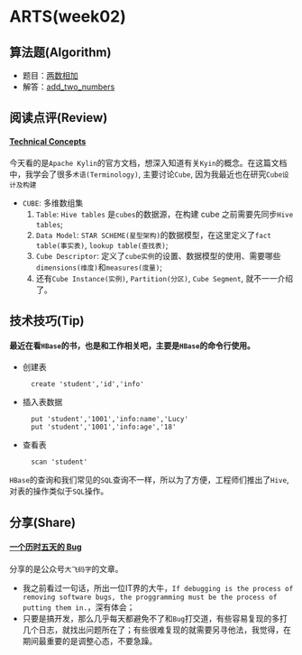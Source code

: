 # ARTS(week02)

## 算法题(Algorithm)

- 题目：[两数相加](https://leetcode-cn.com/problems/add-two-numbers/)
- 解答：[add_two_numbers](https://github.com/SharonChiong/leetcode/blob/master/algorithms/python/add_two_numbers/add_two_numbers.py)


## 阅读点评(Review)

#### [Technical Concepts](http://kylin.apache.org/docs23/gettingstarted/concepts.html)

今天看的是`Apache Kylin`的官方文档，想深入知道有关`Kyin`的概念。在这篇文档中，我学会了很多`术语(Terminology)`, 主要讨论`Cube`, 因为我最近也在研究`Cube设计及构建`

- `CUBE`: 多维数组集
    1. `Table`: `Hive tables` 是`cubes`的数据源，在构建 cube 之前需要先同步`Hive tables`;
    2. `Data Model`: `STAR SCHEME(星型架构)`的数据模型，在这里定义了`fact table(事实表)`, `lookup table(查找表)`;
    3. `Cube Descriptor`: 定义了`cube实例`的设置、数据模型的使用、需要哪些`dimensions(维度)`和`measures(度量)`;
    4. 还有`Cube Instance(实例)`, `Partition(分区)`, `Cube Segment`, 就不一一介绍了。


## 技术技巧(Tip)

#### 最近在看`HBase`的书，也是和工作相关吧，主要是`HBase`的命令行使用。

- 创建表

        create 'student','id','info'

- 插入表数据

        put 'student','1001','info:name','Lucy'
        put 'student','1001','info:age','18'
        
- 查看表

        scan 'student'
        
`HBase`的查询和我们常见的`SQL`查询不一样，所以为了方便，工程师们推出了`Hive`, 对表的操作类似于`SQL`操作。

 
## 分享(Share)

#### [一个历时五天的 Bug](https://mp.weixin.qq.com/s?__biz=Mzg4NjAwMTQzNA==&mid=2247484143&idx=1&sn=567c20d103827dbf13c0d2aa3506a8cd&chksm=cfa1189af8d6918c9db4d3e03f864b0e8fd46ab63864e0e15047ca22e8a932b4504680341612&mpshare=1&scene=1&srcid=&pass_ticket=lItOKyDIrtagtC2l4Tc4WduOnMHEYVRjxsvZU7TtCs13w4Mv6gpMHzu%2FmDOBIfcZ#rd)

分享的是公众号`大飞码字`的文章。

- 我之前看过一句话，所出一位IT界的大牛，`If debugging is the process of removing software bugs, the proggramming must be the process of putting them in.`，深有体会；
- 只要是搞开发，那么几乎每天都避免不了和`Bug`打交道，有些容易复现的多打几个日志，就找出问题所在了；有些很难复现的就需要另寻他法，我觉得，在期间最重要的是调整心态，不要急躁。